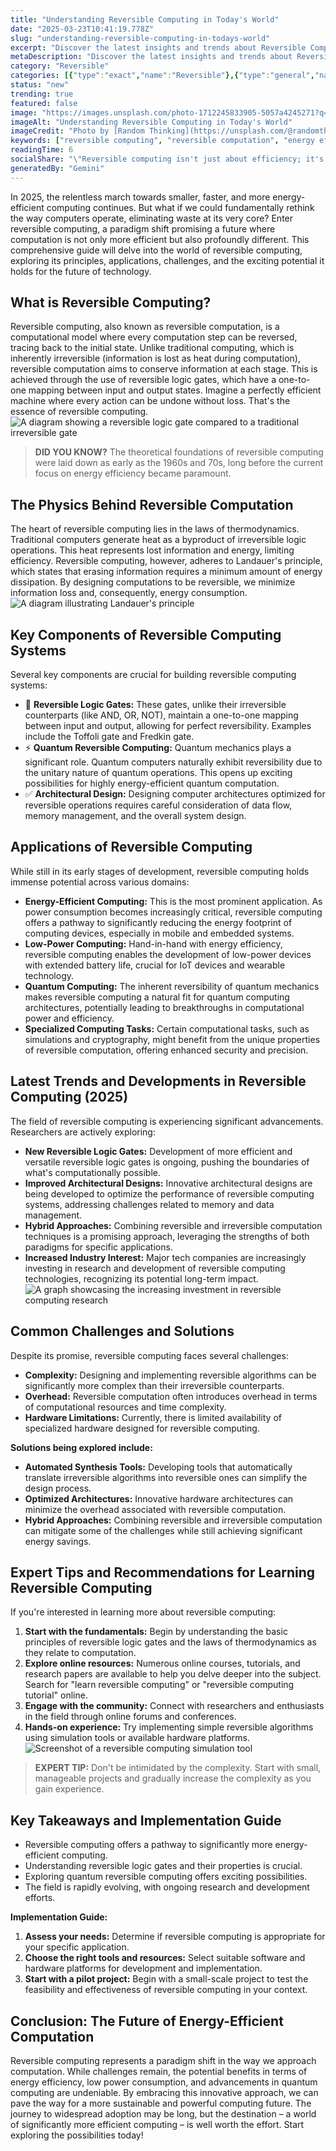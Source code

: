 ```yaml
---
title: "Understanding Reversible Computing in Today's World"
date: "2025-03-23T10:41:19.778Z"
slug: "understanding-reversible-computing-in-todays-world"
excerpt: "Discover the latest insights and trends about Reversible Computing. This comprehensive guide covers everything you need to know about Reversible Computing in 2025."
metaDescription: "Discover the latest insights and trends about Reversible Computing. This comprehensive guide covers everything you need to know about Reversible Computing ..."
category: "Reversible"
categories: [{"type":"exact","name":"Reversible"},{"type":"general","name":"Computer Science"},{"type":"medium","name":"Theoretical Computer Science"},{"type":"specific","name":"Logic Gates"},{"type":"niche","name":"Quantum Logic Gates"}]
status: "new"
trending: true
featured: false
image: "https://images.unsplash.com/photo-1712245833905-5057a4245271?q=85&w=1200&fit=max&fm=webp&auto=compress"
imageAlt: "Understanding Reversible Computing in Today's World"
imageCredit: "Photo by [Random Thinking](https://unsplash.com/@randomthinking) on Unsplash"
keywords: ["reversible computing", "reversible computation", "energy efficient computing", "low power computing", "quantum reversible computing", "reversible logic gates", "applications of reversible computing", "buy reversible computing hardware", "learn reversible computing", "reversible computing tutorial"]
readingTime: 6
socialShare: "\"Reversible computing isn't just about efficiency; it's about fundamentally rethinking how we process information, potentially unlocking entirely new computational paradigms.\""
generatedBy: "Gemini"
---
```




In 2025, the relentless march towards smaller, faster, and more energy-efficient computing continues.  But what if we could fundamentally rethink the way computers operate, eliminating waste at its very core?  Enter reversible computing, a paradigm shift promising a future where computation is not only more efficient but also profoundly different. This comprehensive guide will delve into the world of reversible computing, exploring its principles, applications, challenges, and the exciting potential it holds for the future of technology.

## What is Reversible Computing?

Reversible computing, also known as reversible computation, is a computational model where every computation step can be reversed, tracing back to the initial state. Unlike traditional computing, which is inherently irreversible (information is lost as heat during computation), reversible computation aims to conserve information at each stage.  This is achieved through the use of reversible logic gates, which have a one-to-one mapping between input and output states.  Imagine a perfectly efficient machine where every action can be undone without loss. That's the essence of reversible computing. ![A diagram showing a reversible logic gate compared to a traditional irreversible gate](https://images.unsplash.com/photo-1484807352052-23338990c6c6?q=85&w=1200&fit=max&fm=webp&auto=compress)

> **DID YOU KNOW?** The theoretical foundations of reversible computing were laid down as early as the 1960s and 70s, long before the current focus on energy efficiency became paramount.

## The Physics Behind Reversible Computation

The heart of reversible computing lies in the laws of thermodynamics.  Traditional computers generate heat as a byproduct of irreversible logic operations. This heat represents lost information and energy, limiting efficiency. Reversible computing, however, adheres to Landauer's principle, which states that erasing information requires a minimum amount of energy dissipation. By designing computations to be reversible, we minimize information loss and, consequently, energy consumption. ![A diagram illustrating Landauer's principle](https://images.unsplash.com/photo-1606049910442-36d2f218a5ca?q=85&w=1200&fit=max&fm=webp&auto=compress)

## Key Components of Reversible Computing Systems

Several key components are crucial for building reversible computing systems:

* 🔑 **Reversible Logic Gates:** These gates, unlike their irreversible counterparts (like AND, OR, NOT), maintain a one-to-one mapping between input and output, allowing for perfect reversibility.  Examples include the Toffoli gate and Fredkin gate.
* ⚡ **Quantum Reversible Computing:** Quantum mechanics plays a significant role. Quantum computers naturally exhibit reversibility due to the unitary nature of quantum operations. This opens up exciting possibilities for highly energy-efficient quantum computation.
* ✅ **Architectural Design:**  Designing computer architectures optimized for reversible operations requires careful consideration of data flow, memory management, and the overall system design.

## Applications of Reversible Computing

While still in its early stages of development, reversible computing holds immense potential across various domains:

* **Energy-Efficient Computing:** This is the most prominent application.  As power consumption becomes increasingly critical, reversible computing offers a pathway to significantly reducing the energy footprint of computing devices, especially in mobile and embedded systems.
* **Low-Power Computing:**  Hand-in-hand with energy efficiency, reversible computing enables the development of low-power devices with extended battery life, crucial for IoT devices and wearable technology.
* **Quantum Computing:**  The inherent reversibility of quantum mechanics makes reversible computing a natural fit for quantum computing architectures, potentially leading to breakthroughs in computational power and efficiency.
* **Specialized Computing Tasks:**  Certain computational tasks, such as simulations and cryptography, might benefit from the unique properties of reversible computation, offering enhanced security and precision.

##  Latest Trends and Developments in Reversible Computing (2025)

The field of reversible computing is experiencing significant advancements.  Researchers are actively exploring:

* **New Reversible Logic Gates:**  Development of more efficient and versatile reversible logic gates is ongoing, pushing the boundaries of what's computationally possible.
* **Improved Architectural Designs:**  Innovative architectural designs are being developed to optimize the performance of reversible computing systems, addressing challenges related to memory and data management.
* **Hybrid Approaches:**  Combining reversible and irreversible computation techniques is a promising approach, leveraging the strengths of both paradigms for specific applications.
* **Increased Industry Interest:**  Major tech companies are increasingly investing in research and development of reversible computing technologies, recognizing its potential long-term impact. ![A graph showcasing the increasing investment in reversible computing research](https://images.unsplash.com/photo-1649959265040-2b87be9074e4?q=85&w=1200&fit=max&fm=webp&auto=compress)

## Common Challenges and Solutions

Despite its promise, reversible computing faces several challenges:

* **Complexity:** Designing and implementing reversible algorithms can be significantly more complex than their irreversible counterparts.
* **Overhead:**  Reversible computation often introduces overhead in terms of computational resources and time complexity.
* **Hardware Limitations:**  Currently, there is limited availability of specialized hardware designed for reversible computing.

**Solutions being explored include:**

* **Automated Synthesis Tools:**  Developing tools that automatically translate irreversible algorithms into reversible ones can simplify the design process.
* **Optimized Architectures:**  Innovative hardware architectures can minimize the overhead associated with reversible computation.
* **Hybrid Approaches:**  Combining reversible and irreversible computation can mitigate some of the challenges while still achieving significant energy savings.

## Expert Tips and Recommendations for Learning Reversible Computing

If you're interested in learning more about reversible computing:

1. **Start with the fundamentals:** Begin by understanding the basic principles of reversible logic gates and the laws of thermodynamics as they relate to computation.
2. **Explore online resources:**  Numerous online courses, tutorials, and research papers are available to help you delve deeper into the subject.  Search for "learn reversible computing" or "reversible computing tutorial" online.
3. **Engage with the community:**  Connect with researchers and enthusiasts in the field through online forums and conferences.
4. **Hands-on experience:** Try implementing simple reversible algorithms using simulation tools or available hardware platforms.  ![Screenshot of a reversible computing simulation tool](https://images.unsplash.com/photo-1712245833905-5057a4245271?q=85&w=1200&fit=max&fm=webp&auto=compress)

> **EXPERT TIP:** Don't be intimidated by the complexity. Start with small, manageable projects and gradually increase the complexity as you gain experience.

## Key Takeaways and Implementation Guide

* Reversible computing offers a pathway to significantly more energy-efficient computing.
* Understanding reversible logic gates and their properties is crucial.
* Exploring quantum reversible computing offers exciting possibilities.
* The field is rapidly evolving, with ongoing research and development efforts.

**Implementation Guide:**

1. **Assess your needs:** Determine if reversible computing is appropriate for your specific application.
2. **Choose the right tools and resources:** Select suitable software and hardware platforms for development and implementation.
3. **Start with a pilot project:** Begin with a small-scale project to test the feasibility and effectiveness of reversible computing in your context.

## Conclusion: The Future of Energy-Efficient Computation

Reversible computing represents a paradigm shift in the way we approach computation. While challenges remain, the potential benefits in terms of energy efficiency, low power consumption, and advancements in quantum computing are undeniable. By embracing this innovative approach, we can pave the way for a more sustainable and powerful computing future.  The journey to widespread adoption may be long, but the destination – a world of significantly more efficient computing – is well worth the effort.  Start exploring the possibilities today!

